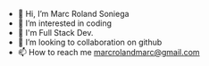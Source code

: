 - 👋 Hi, I’m Marc Roland Soniega
- 👀 I’m interested in coding
- 🌱 I'm Full Stack Dev. 
- 💞️ I’m looking to collaboration on github
- 📫 How to reach me marcrolandmarc@gmail.com

<!---
Marcpro1221/Marcpro1221 is a ✨ special ✨ repository because its `README.md` (this file) appears on your GitHub profile.
You can click the Preview link to take a look at your changes.
--->
